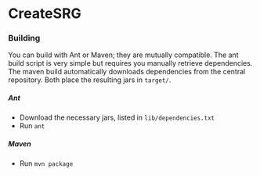 CreateSRG
=========

### Building
You can build with Ant or Maven; they are mutually compatible.
The ant build script is very simple but requires you manually retrieve dependencies.
The maven build automatically downloads dependencies from the central repository.
Both place the resulting jars in `target/`.

##### Ant
- Download the necessary jars, listed in `lib/dependencies.txt`
- Run `ant`

##### Maven
- Run `mvn package`
